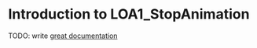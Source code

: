 # Introduction to LOA1_StopAnimation

TODO: write [great documentation](http://jacobian.org/writing/what-to-write/)
